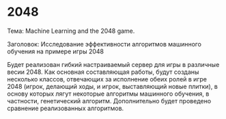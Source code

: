 # 2048
Тема: Machine Learning and the 2048 game.

Заголовок: Исследование эффективности алгоритмов машинного обучения на примере игры 2048

Будет реализован гибкий настраиваемый сервер для игры в различные весии 2048. 
Как основная составляющая работы, будут созданы несколько классов, отвечающих за исполнение обеих ролей в игре 2048 (игрок, делающий ходы, и игрок, выставляющий новые плитки), в основу которых лягут некоторые алгоритмы машинного обучения, в частности, генетический алгоритм. Дополнительно будет проведено сравнение реализованных алгоритмов.
